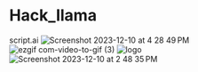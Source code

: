 # Hack_llama
script.ai
![Screenshot 2023-12-10 at 4 28 49 PM](https://github.com/AmirFone/Hack_lama/assets/93888864/79ed6ebb-234f-4f10-94b3-80a6e91aeb2b)
![ezgif com-video-to-gif (3)](https://github.com/AmirFone/Hack_lama/assets/93888864/1218e171-2cf1-4cb7-990f-84cb3d498773)
![logo](https://github.com/AmirFone/Hack_lama/assets/93888864/71a3cd9c-6aa9-4d66-8a93-74e345f4acea)
![Screenshot 2023-12-10 at 2 48 35 PM](https://github.com/AmirFone/Hack_lama/assets/93888864/452afa9d-f53f-4b1d-83b9-945351f22fa5)
